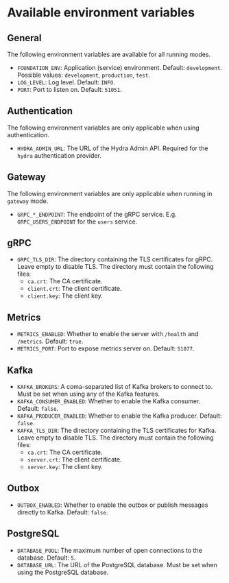 # Available environment variables

## General

The following environment variables are available for all running modes.

- `FOUNDATION_ENV`: Application (service) environment. Default: `development`. Possible values: `development`, `production`, `test`.
- `LOG_LEVEL`: Log level. Default: `INFO`.
- `PORT`: Port to listen on. Default: `51051`.

## Authentication

The following environment variables are only applicable when using authentication.

- `HYDRA_ADMIN_URL`: The URL of the Hydra Admin API. Required for the `hydra` authentication provider.

## Gateway

The following environment variables are only applicable when running in `gateway` mode.

- `GRPC_*_ENDPOINT`: The endpoint of the gRPC service. E.g. `GRPC_USERS_ENDPOINT` for the `users` service.

## gRPC

- `GRPC_TLS_DIR`: The directory containing the TLS certificates for gRPC. Leave empty to disable TLS.
  The directory must contain the following files:
  - `ca.crt`: The CA certificate.
  - `client.crt`: The client certificate.
  - `client.key`: The client key.

## Metrics

- `METRICS_ENABLED`: Whether to enable the server with `/health` and `/metrics`. Default: `true`.
- `METRICS_PORT`: Port to expose metrics server on. Default: `51077`.

## Kafka

- `KAFKA_BROKERS`: A coma-separated list of Kafka brokers to connect to. Must be set when using any of the Kafka features.
- `KAFKA_CONSUMER_ENABLED`: Whether to enable the Kafka consumer. Default: `false`.
- `KAFKA_PRODUCER_ENABLED`: Whether to enable the Kafka producer. Default: `false`.
- `KAFKA_TLS_DIR`: The directory containing the TLS certificates for Kafka. Leave empty to disable TLS.
  The directory must contain the following files:
  - `ca.crt`: The CA certificate.
  - `server.crt`: The client certificate.
  - `server.key`: The client key.

## Outbox

- `OUTBOX_ENABLED`: Whether to enable the outbox or publish messages directly to Kafka. Default: `false`.

## PostgreSQL

- `DATABASE_POOL`: The maximum number of open connections to the database. Default: `5`.
- `DATABASE_URL`: The URL of the PostgreSQL database. Must be set when using the PostgreSQL database.
